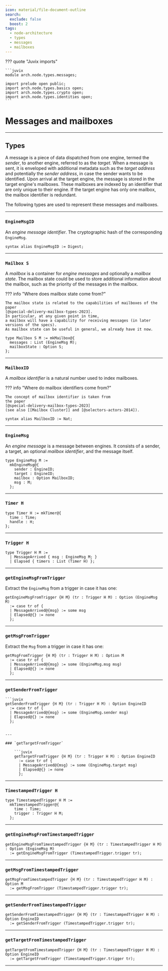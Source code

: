 ```yaml
---
icon: material/file-document-outline
search:
  exclude: false
  boost: 2
tags:
  - node-architecture
  - types
  - messages
  - mailboxes
---
```


??? quote "Juvix imports"

    ```juvix
    module arch.node.types.messages;

    import prelude open public;
    import arch.node.types.basics open;
    import arch.node.types.crypto open;
    import arch.node.types.identities open;
    ```

# Messages and mailboxes

---

## Types

A message is a piece of data dispatched from one engine, termed the _sender_, to
another engine, referred to as the _target_. When a message is sent, it is
enveloped with additional metadata such as the _target address_ and potentially
the _sender address_, in case the sender wants to be identified. Upon arrival at
the target engine, the message is stored in the target engine's mailboxes. These
mailboxes are indexed by an identifier that are only unique to their engine. If
the target engine has only one mailbox, the mailbox identifier is redundant.

The following types are used to represent these messages and mailboxes.

---

### `EngineMsgID`

An *engine message identifier*.
The cryptographic hash of the corresponding `EngineMsg`.

```juvix
syntax alias EngineMsgID := Digest;
```

---

### `Mailbox S`

A *mailbox* is a container for *engine messages* and optionally a *mailbox state*.
The mailbox state could be used to store additional information about the mailbox,
such as the priority of the messages in the mailbox.

??? info "Where does mailbox state come from?"

    The mailbox state is related to the capabilities of mailboxes of the paper
    [@special-delivery-mailbox-types-2023].
    In particular, at any given point in time,
    a mailbox will have a capability for receiving messages (in later versions of the specs).
    As mailbox state can be useful in general, we already have it now.

```juvix
type Mailbox S M := mkMailbox@{
  messages : List (EngineMsg M);
  mailboxState : Option S;
};
```

---

### `MailboxID`

A *mailbox identifier* is a natural number used to index mailboxes.

??? info "Where do mailbox identifiers come from?"

    The concept of mailbox identifier is taken from
    the paper
    [@special-delivery-mailbox-types-2023]
    (see also [[Mailbox Cluster]] and [@selectors-actors-2014]).

```juvix
syntax alias MailboxID := Nat;
```

---

### `EngineMsg`

An *engine message* is a message between engines.
It consists of a sender, a target, an optional *mailbox identifier*, and the message itself.

```juvix
type EngineMsg M :=
  mkEngineMsg@{
    sender : EngineID;
    target : EngineID;
    mailbox : Option MailboxID;
    msg : M;
  };
```

---

### `Timer H`

```juvix
type Timer H := mkTimer@{
  time : Time;
  handle : H;
};
```

---

### `Trigger H`

```juvix
type Trigger H M :=
  | MessageArrived { msg : EngineMsg M; }
  | Elapsed { timers : List (Timer H) };
```

---

### `getEngineMsgFromTrigger`

Extract the `EngineMsg` from a trigger in case it has one:

```juvix
getEngineMsgFromTrigger {H M} (tr : Trigger H M) : Option (EngineMsg M)
  := case tr of {
  | MessageArrived@{msg} := some msg
  | Elapsed@{} := none
  };
```

---

### `getMsgFromTrigger`

Extract the `Msg` from a trigger in case it has one:

```juvix
getMsgFromTrigger {H M} (tr : Trigger H M) : Option M
  := case tr of {
  | MessageArrived@{msg} := some (EngineMsg.msg msg)
  | Elapsed@{} := none
  };
```

---

### `getSenderFromTrigger`

    ```juvix
    getSenderFromTrigger {H M} (tr : Trigger H M) : Option EngineID
      := case tr of {
      | MessageArrived@{msg} := some (EngineMsg.sender msg)
      | Elapsed@{} := none
      };
```

---

### `getTargetFromTrigger`

    ```juvix
    getTargetFromTrigger {H M} (tr : Trigger H M) : Option EngineID
      := case tr of {
      | MessageArrived@{msg} := some (EngineMsg.target msg)
      | Elapsed@{} := none
      };
```

---

### `TimestampedTrigger H`

```juvix
type TimestampedTrigger H M :=
  mkTimestampedTrigger@{
    time : Time;
    trigger : Trigger H M;
  };
```

---

### `getEngineMsgFromTimestampedTrigger`

```juvix
getEngineMsgFromTimestampedTrigger {H M} (tr : TimestampedTrigger H M) : Option (EngineMsg M)
  := getEngineMsgFromTrigger (TimestampedTrigger.trigger tr);
```

---

### `getMsgFromTimestampedTrigger`

```juvix
getMsgFromTimestampedTrigger {H M} (tr : TimestampedTrigger H M) : Option M
  := getMsgFromTrigger (TimestampedTrigger.trigger tr);
```

---

### `getSenderFromTimestampedTrigger`

```juvix
getSenderFromTimestampedTrigger {H M} (tr : TimestampedTrigger H M) : Option EngineID
  := getSenderFromTrigger (TimestampedTrigger.trigger tr);
```

---

### `getTargetFromTimestampedTrigger`

```juvix
getTargetFromTimestampedTrigger {H M} (tr : TimestampedTrigger H M) : Option EngineID
  := getTargetFromTrigger (TimestampedTrigger.trigger tr);
```

---

